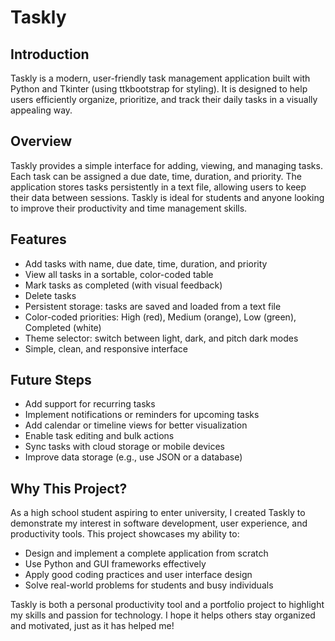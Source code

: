 # Taskly

## Introduction
Taskly is a modern, user-friendly task management application built with Python and Tkinter (using ttkbootstrap for styling). It is designed to help users efficiently organize, prioritize, and track their daily tasks in a visually appealing way.

## Overview
Taskly provides a simple interface for adding, viewing, and managing tasks. Each task can be assigned a due date, time, duration, and priority. The application stores tasks persistently in a text file, allowing users to keep their data between sessions. Taskly is ideal for students and anyone looking to improve their productivity and time management skills.

## Features
- Add tasks with name, due date, time, duration, and priority
- View all tasks in a sortable, color-coded table
- Mark tasks as completed (with visual feedback)
- Delete tasks
- Persistent storage: tasks are saved and loaded from a text file
- Color-coded priorities: High (red), Medium (orange), Low (green), Completed (white)
- Theme selector: switch between light, dark, and pitch dark modes
- Simple, clean, and responsive interface

## Future Steps
- Add support for recurring tasks
- Implement notifications or reminders for upcoming tasks
- Add calendar or timeline views for better visualization
- Enable task editing and bulk actions
- Sync tasks with cloud storage or mobile devices
- Improve data storage (e.g., use JSON or a database)

## Why This Project?
As a high school student aspiring to enter university, I created Taskly to demonstrate my interest in software development, user experience, and productivity tools. This project showcases my ability to:
- Design and implement a complete application from scratch
- Use Python and GUI frameworks effectively
- Apply good coding practices and user interface design
- Solve real-world problems for students and busy individuals

Taskly is both a personal productivity tool and a portfolio project to highlight my skills and passion for technology. I hope it helps others stay organized and motivated, just as it has helped me!
